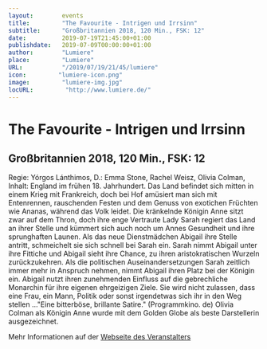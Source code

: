 ```yaml
---
layout:        events
title:         "The Favourite - Intrigen und Irrsinn"
subtitle:      "Großbritannien 2018, 120 Min., FSK: 12"
date:          2019-07-19T21:45:00+01:00
publishdate:   2019-07-09T00:00:00+01:00
author:        "Lumiere"
place:         "Lumiere"
URL:           "/2019/07/19/21/45/lumiere"
icon:         "lumiere-icon.png"
image:         "lumiere-img.jpg"
locURL:         "http://www.lumiere.de/"
---
```


The Favourite - Intrigen und Irrsinn
===========

Großbritannien 2018, 120 Min., FSK: 12
-----------

Regie: Yórgos Lánthimos, D.: Emma Stone, Rachel Weisz, Olivia Colman, Inhalt: England im frühen 18. Jahrhundert. Das Land befindet sich mitten in einem Krieg mit Frankreich, doch bei Hof amüsiert man sich mit Entenrennen, rauschenden Festen und dem Genuss von exotichen Früchten wie Ananas, während das Volk leidet. Die kränkelnde Königin Anne sitzt zwar auf dem Thron, doch ihre enge Vertraute Lady Sarah regiert das Land an ihrer Stelle und kümmert sich auch noch um Annes Gesundheit und ihre sprunghaften Launen. Als das neue Dienstmädchen Abigail ihre Stelle antritt, schmeichelt sie sich schnell bei Sarah ein. Sarah nimmt Abigail unter ihre Fittiche und Abigail sieht ihre Chance, zu ihren aristokratischen Wurzeln zurückzukehren. Als die politischen Auseinandersetzungen Sarah zeitlich immer mehr in Anspruch nehmen, nimmt Abigail ihren Platz bei der Königin ein. Abigail nutzt ihren zunehmenden Einfluss auf die gebrechliche Monarchin für ihre eigenen ehrgeizigen Ziele. Sie wird nicht zulassen, dass eine Frau, ein Mann, Politik oder sonst irgendetwas sich ihr in den Weg stellen ..."Eine bitterböse, brillante Satire." (Programmkino. de) Olivia Colman als Königin Anne wurde mit dem Golden Globe als beste Darstellerin ausgezeichnet.

Mehr Informationen auf der [Webseite des Veranstalters](http://www.lumiere.de/19/07/favourite.htm)
